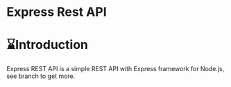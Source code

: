 # Express Rest API

# ⌛Introduction
Express REST API is a simple REST API with Express framework for Node.js, see branch to get more.
